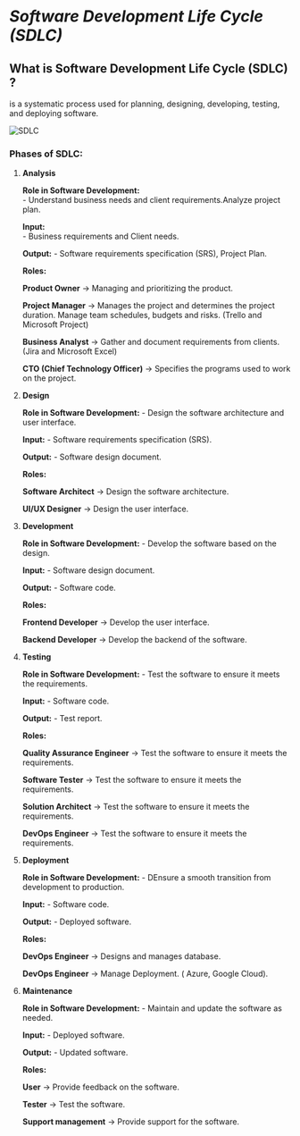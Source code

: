 # *Software Development Life Cycle (SDLC)*

## What is Software Development Life Cycle (SDLC) ?
is a systematic process used for planning, designing, developing, testing, and deploying software.

![SDLC](./image/SDLC.png)
### **Phases of SDLC**:
1. **Analysis** 

	**Role in Software Development:**	
	     - Understand business needs and client requirements.Analyze project plan.

	**Input:**				
	     - Business requirements and Client needs.

	**Output:**
	     - Software requirements specification (SRS), Project Plan.

	**Roles:**

	**Product Owner** -> Managing and prioritizing the product.
    
	**Project Manager** -> Manages the project and determines the project duration. Manage team schedules, budgets and risks. (Trello and Microsoft Project)
    
	**Business Analyst** -> Gather and document requirements from clients. (Jira and Microsoft Excel)
    
	**CTO (Chief Technology Officer)** -> Specifies the programs used to work on the project.
	
2. **Design** 

	**Role in Software Development:**
		 - Design the software architecture and user interface.

	**Input:**
		 - Software requirements specification (SRS).

	**Output:**
		 - Software design document.

	**Roles:**

	**Software Architect** -> Design the software architecture.

	**UI/UX Designer** -> Design the user interface.


3. **Development** 

	**Role in Software Development:**
		 - Develop the software based on the design.

	**Input:**
		 - Software design document.

	**Output:**
		 - Software code.

	**Roles:**
	
	**Frontend Developer** -> Develop the user interface.
	
	**Backend Developer** -> Develop the backend of the software.

4. **Testing** 

	**Role in Software Development:**
		 - Test the software to ensure it meets the requirements.

	**Input:**
		 - Software code.

	**Output:**
		 - Test report.

	**Roles:**

	**Quality Assurance Engineer** -> Test the software to ensure it meets the requirements.

	**Software Tester** -> Test the software to ensure it meets the requirements.

	**Solution Architect** -> Test the software to ensure it meets the requirements.

	**DevOps Engineer** -> Test the software to ensure it meets the requirements.
	
5. **Deployment** 

	**Role in Software Development:**
		 - DEnsure a smooth transition from development to production.

	**Input:**
		 - Software code.

	**Output:**
		 - Deployed software.

	**Roles:**

	**DevOps Engineer** -> Designs and manages database.

	**DevOps Engineer** -> Manage Deployment. ( Azure, Google Cloud).

6. **Maintenance** 

	**Role in Software Development:**
		 - Maintain and update the software as needed.
	
	**Input:**
		 - Deployed software.

	**Output:**
		- Updated software.

	**Roles:**
	
	**User** -> Provide feedback on the software.

	**Tester** -> Test the software.

	**Support management** -> Provide support for the software.


